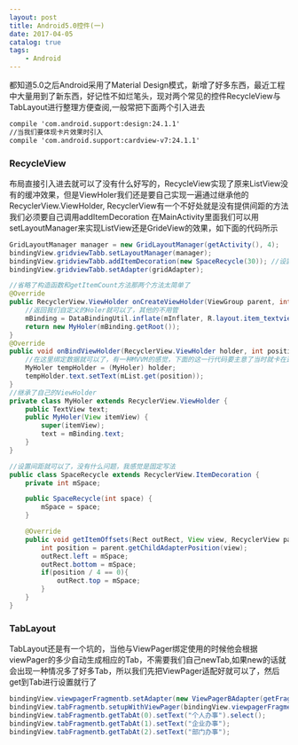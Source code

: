 ```yaml
---
layout: post
title: Android5.0控件(一)
date: 2017-04-05
catalog: true
tags: 
    - Android
---
```

都知道5.0之后Android采用了Material Design模式，新增了好多东西，最近工程中大量用到了新东西，好记性不如烂笔头，现对两个常见的控件RecycleView与TabLayout进行整理方便查阅,一般常把下面两个引入进去
```xml
compile 'com.android.support:design:24.1.1'
//当我们要体现卡片效果时引入
compile 'com.android.support:cardview-v7:24.1.1'
```
<!-- more-->
### RecycleView
布局直接引入进去就可以了没有什么好写的，RecycleView实现了原来ListView没有的缓冲效果，但是ViewHoler我们还是要自己实现一遍通过继承他的RecyclerView.ViewHolder, RecyclerView有一个不好处就是没有提供间距的方法我们必须要自己调用addItemDecoration
在MainActivity里面我们可以用setLayoutManager来实现ListView还是GrideView的效果，如下面的代码所示
```java
GridLayoutManager manager = new GridLayoutManager(getActivity(), 4);
bindingView.gridviewTabb.setLayoutManager(manager);
bindingView.gridviewTabb.addItemDecoration(new SpaceRecycle(30)); //设置间距
bindingView.gridviewTabb.setAdapter(gridAdapter);
```
```java
//省略了构造函数和getItemCount方法那两个方法太简单了
@Override
public RecyclerView.ViewHolder onCreateViewHolder(ViewGroup parent, int viewType) {
    //返回我们自定义的Holer就可以了，其他的不用管
    mBinding = DataBindingUtil.inflate(mInflater, R.layout.item_textview, parent, false);
    return new MyHoler(mBinding.getRoot());
}
@Override
public void onBindViewHolder(RecyclerView.ViewHolder holder, int position) {
    //在这里绑定数据就可以了，有一种MVVM的感觉，下面的这一行代码要主意了当时就卡在这里了
    MyHoler tempHolder = (MyHoler) holder;
    tempHolder.text.setText(mList.get(position));
}
//继承了自己的ViewHolder
private class MyHoler extends RecyclerView.ViewHolder {
    public TextView text;
    public MyHoler(View itemView) {
        super(itemView);
        text = mBinding.text;
    }
}
```
```java
//设置间距就可以了，没有什么问题，我感觉是固定写法
public class SpaceRecycle extends RecyclerView.ItemDecoration {
    private int mSpace;

    public SpaceRecycle(int space) {
        mSpace = space;
    }

    @Override
    public void getItemOffsets(Rect outRect, View view, RecyclerView parent, RecyclerView.State state) {
        int position = parent.getChildAdapterPosition(view);
        outRect.left = mSpace;
        outRect.bottom = mSpace;
        if(position / 4 == 0){
            outRect.top = mSpace;
        }
    }
}
```
### TabLayout
TabLayout还是有一个坑的，当他与ViewPager绑定使用的时候他会根据viewPager的多少自动生成相应的Tab，不需要我们自己newTab,如果new的话就会出现一种情况多了好多Tab，所以我们先把ViewPager适配好就可以了，然后get到Tab进行设置就行了
```java
bindingView.viewpagerFragmentb.setAdapter(new ViewPagerBAdapter(getFragmentManager()));
bindingView.tabFragmentb.setupWithViewPager(bindingView.viewpagerFragmentb);   //绑定ViewPager
bindingView.tabFragmentb.getTabAt(0).setText("个人办事").select();
bindingView.tabFragmentb.getTabAt(1).setText("企业办事");
bindingView.tabFragmentb.getTabAt(2).setText("部门办事");
```

